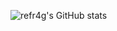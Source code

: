 ![refr4g's GitHub stats](https://github-readme-stats.vercel.app/api?username=refr4g&show_icons=true&theme=tokyo)
